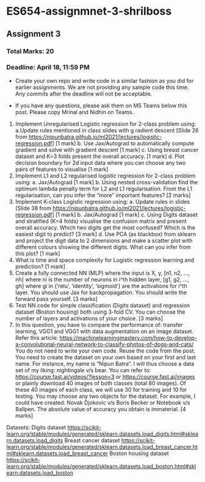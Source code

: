 # ES654-assignmnet-3-shrilboss
## Assignment 3
### Total Marks: 20
### Deadline: April 18, 11:59 PM

- Create your own repo and write code in a similar fashion as you did for earlier assignments. We are not providing any sample code this time. Any commits after the deadline will not be acceptable. 

- If you have any questions, please ask them on MS Teams below this post. Please copy Mrinal and Nidhin on Teams. 


1. Implement Unregularised Logistic regression for 2-class problem using:
 a.Update rules mentioned in class slides with g radient descent [Slide 26 from https://nipunbatra.github.io/ml2021/lectures/logistic-regression.pdf] [1 mark]
b. Use Jax/Autograd to automatically compute gradient and solve with gradient descent [1 mark]
c. Using breast cancer dataset and K=3 folds present the overall accuracy. [1 mark]
d. Plot decision boundary for 2d input data where you can choose any two pairs of features to visualise [1 mark]
2. Implement L1 and L2 regularised logistic regression for 2-class problem using:
a. Jax/Autograd [1 mark]
b. Using nested cross-validation find the optimum lambda penalty term for L2 and L1 regularisation. From the L1 regularisation, can you infer the “more” important features? [2 marks]
3. Implement K-class Logistic regression using:
a. Update rules in slides [Slide 38 from https://nipunbatra.github.io/ml2021/lectures/logistic-regression.pdf] [1 mark]
b. Jax/Autograd [1 mark]
c. Using Digits dataset and stratified (K=4 folds) visualise the confusion matrix and present overall accuracy. Which two digits get the most confused? Which is the easiest digit to predict?  [3 mark]
d. Use PCA (as blackbox) from sklearn and project the digit data to 2 dimensions and make a scatter plot with different colours showing the different digits. What can you infer from this plot? [1 mark]
4. What is time and space complexity for Logistic regression learning and prediction? [1 mark]
5. Create a fully connected NN (MLP) where the input is X, y, [n1, n2, …, nh] where ni is the number of neurons in i^th hidden layer, [g1, g2, …, gh] where gi in {‘relu’, ‘identity’, ‘sigmoid’} are the activations for i^th layer. You should use Jax for backpropagation. You should write the forward pass yourself. [3 marks]
6. Test NN code for simple classification (Digits dataset)  and regression dataset (Boston housing) both using 3-fold CV. You can choose the number of layers and activations of your choice. [3 marks]
7. In this question, you have to compare the performance of: transfer learning, VGG1 and VGG1 with data augmentation on an image dataset. Refer this article: https://machinelearningmastery.com/how-to-develop-a-convolutional-neural-network-to-classify-photos-of-dogs-and-cats/ You do not need to write your own code. Reuse the code from the post. You need to create the dataset on your own based on your first and last name. For instance, my name is “Nipun Batra”. I will thus choose a data set of my liking: nightingale v/s bear. You can refer to: https://course.fast.ai/videos/?lesson=3 or https://course.fast.ai/images or plainly download 40 images of both classes (total 80 images). Of these 40 images of each class, we will use 30 for training and 10 for testing.  You may choose any two objects for the dataset. For example, I could have created: Novak Djokovic v/s Boris Becker or Notebook v/s Ballpen. The absolute value of accuracy you obtain is immaterial. [4 marks]





Datasets:
Digits dataset https://scikit-learn.org/stable/modules/generated/sklearn.datasets.load_digits.html#sklearn.datasets.load_digits
Breast cancer dataset https://scikit-learn.org/stable/modules/generated/sklearn.datasets.load_breast_cancer.html#sklearn.datasets.load_breast_cancer
Boston housing dataset https://scikit-learn.org/stable/modules/generated/sklearn.datasets.load_boston.html#sklearn.datasets.load_boston
